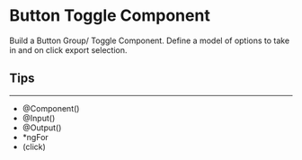 # Button Toggle Component

Build a Button Group/ Toggle Component. Define a model of options to take in and on click export selection.

## Tips

---

- @Component()
- @Input()
- @Output()
- \*ngFor
- (click)

